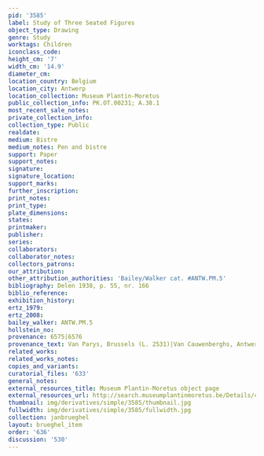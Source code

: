 ```yaml
---
pid: '3585'
label: Study of Three Seated Figures
object_type: Drawing
genre: Study
worktags: Children
iconclass_code:
height_cm: '7'
width_cm: '14.9'
diameter_cm:
location_country: Belgium
location_city: Antwerp
location_collection: Museum Plantin-Moretus
public_collection_info: PK.OT.00231; A.38.1
most_recent_sale_notes:
private_collection_info:
collection_type: Public
realdate:
medium: Bistre
medium_notes: Pen and bistre
support: Paper
support_notes:
signature:
signature_location:
support_marks:
further_inscription:
print_notes:
print_type:
plate_dimensions:
states:
printmaker:
publisher:
series:
collaborators:
collaborator_notes:
collectors_patrons:
our_attribution:
other_attribution_authorities: 'Bailey/Walker cat. #ANTW.PM.5'
bibliography: Delen 1938, p. 55, nr. 166
biblio_reference:
exhibition_history:
ertz_1979:
ertz_2008:
bailey_walker: ANTW.PM.5
hollstein_no:
provenance: 6575|6576
provenance_text: Van Parys, Brussels (L. 2531)|Van Cauwenberghs, Antwerp
related_works:
related_works_notes:
copies_and_variants:
curatorial_files: '633'
general_notes:
external_resources_title: Museum Plantin-Moretus object page
external_resources_url: http://search.museumplantinmoretus.be/Details/collect/276963
thumbnail: img/derivatives/simple/3585/thumbnail.jpg
fullwidth: img/derivatives/simple/3585/fullwidth.jpg
collection: janbrueghel
layout: brueghel_item
order: '636'
discussion: '530'
---
```

